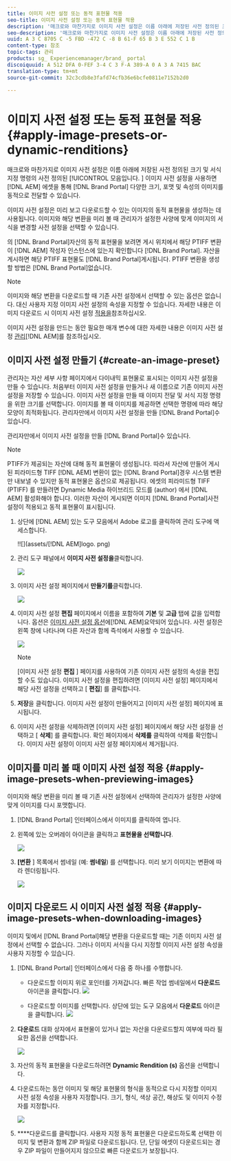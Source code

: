 ```yaml
---
title: 이미지 사전 설정 또는 동적 표현물 적용
seo-title: 이미지 사전 설정 또는 동적 표현물 적용
description: '매크로와 마찬가지로 이미지 사전 설정은 이름 아래에 저장된 사전 정의된 크기 및 서식 지정 명령의 사전 정의된 모음입니다. 이미지 사전 설정을 사용하면 AEM Assets 브랜드 포털에서 다양한 크기, 형식 및 속성의 이미지를 동적으로 전달할 수 있습니다. '
seo-description: '매크로와 마찬가지로 이미지 사전 설정은 이름 아래에 저장된 사전 정의된 크기 및 서식 지정 명령의 사전 정의된 모음입니다. 이미지 사전 설정을 사용하면 AEM Assets 브랜드 포털에서 다양한 크기, 형식 및 속성의 이미지를 동적으로 전달할 수 있습니다. '
uuid: A 3 C 8705 C -5 FBD -472 C -8 B 61-F 65 B 3 E 552 C 1 B
content-type: 참조
topic-tags: 관리
products: sg_ Experiencemanager/brand_ portal
discoiquuid: A 512 DFA 0-FEF 3-4 C 3 F-A 389-A 0 A 3 A 7415 BAC
translation-type: tm+mt
source-git-commit: 32c3cdb8e3fafd74cfb36e6bcfe0811e7152b2d0

---
```



# 이미지 사전 설정 또는 동적 표현물 적용 {#apply-image-presets-or-dynamic-renditions}

매크로와 마찬가지로 이미지 사전 설정은 이름 아래에 저장된 사전 정의된 크기 및 서식 지정 명령의 사전 정의된 [!UICONTROL 모음입니다. ] 이미지 사전 설정을 사용하면 [!DNL AEM] 에셋을 통해 [!DNL Brand Portal] 다양한 크기, 포맷 및 속성의 이미지를 동적으로 전달할 수 있습니다.

이미지 사전 설정은 미리 보고 다운로드할 수 있는 이미지의 동적 표현물을 생성하는 데 사용됩니다. 이미지와 해당 변환을 미리 볼 때 관리자가 설정한 사양에 맞게 이미지의 서식을 변경할 사전 설정을 선택할 수 있습니다.

의 [!DNL Brand Portal]자산의 동적 표현물을 보려면 게시 위치에서 해당 PTIFF 변환이 [!DNL AEM] 작성자 인스턴스에 있는지 확인합니다 [!DNL Brand Portal]. 자산을 게시하면 해당 PTIFF 표현물도 [!DNL Brand Portal]게시됩니다. PTIFF 변환을 생성할 방법은 [!DNL Brand Portal]없습니다.

>[!NOTE]
>
>이미지와 해당 변환을 다운로드할 때 기존 사전 설정에서 선택할 수 있는 옵션은 없습니다. 대신 사용자 지정 이미지 사전 설정의 속성을 지정할 수 있습니다. 자세한 내용은 이미지 다운로드 시 이미지 사전 설정 [적용을](../using/brand-portal-image-presets.md#main-pars-text-1403412644)참조하십시오.

이미지 사전 설정을 만드는 동안 필요한 매개 변수에 대한 자세한 내용은 이미지 사전 설정 [관리](https://docs.adobe.com/docs/en//6-0/administer/integration/dynamic-media/image-presets.html)[!DNL AEM]를 참조하십시오.

## 이미지 사전 설정 만들기 {#create-an-image-preset}

관리자는 자산 세부 사항 페이지에서 다이내믹 표현물로 표시되는 이미지 사전 설정을 만들 수 있습니다. 처음부터 이미지 사전 설정을 만들거나 새 이름으로 기존 이미지 사전 설정을 저장할 수 있습니다. 이미지 사전 설정을 만들 때 이미지 전달 및 서식 지정 명령을 위한 크기를 선택합니다. 이미지를 볼 때 이미지를 제공하면 선택한 명령에 따라 해당 모양이 최적화됩니다.
관리자만에서 이미지 사전 설정을 만들 [!DNL Brand Portal]수 있습니다.

관리자만에서 이미지 사전 설정을 만들 [!DNL Brand Portal]수 있습니다.

>[!NOTE]
>
>PTIFF가 제공되는 자산에 대해 동적 표현물이 생성됩니다. 따라서 자산에 만들어 게시된 피라미드형 TIFF [!DNL AEM] 변환이 없는 [!DNL Brand Portal]경우 시스템 변환만 내보낼 수 있지만 동적 표현물은 옵션으로 제공됩니다.
에셋의 피라미드형 TIFF (PTIFF) 를 만들려면 Dynamic Media 하이브리드 모드를 (author) 에서 [!DNL AEM] 활성화해야 합니다. 이러한 자산이 게시되면 이미지 [!DNL Brand Portal]사전 설정이 적용되고 동적 표현물이 표시됩니다.

1. 상단에 [!DNL AEM] 있는 도구 모음에서 Adobe 로고를 클릭하여 관리 도구에 액세스합니다.

   !![](assets/[!DNL AEM]logo. png)

2. 관리 도구 패널에서 **이미지 사전 설정을**&#x200B;클릭합니다.

   ![](assets/admin-tools-panel-4.png)

3. 이미지 사전 설정 페이지에서 **만들기를**&#x200B;클릭합니다.

   ![](assets/image_preset_homepage.png)

4. 이미지 사전 설정 **편집** 페이지에서 이름을 포함하여 **기본** 및 **고급** 탭에 값을 입력합니다. 옵션은 [이미지 사전 설정 옵션](https://docs.adobe.com/docs/en//6-0/administer/integration/dynamic-media/image-presets.html#Image%20preset%20options)에[!DNL AEM]요약되어 있습니다. 사전 설정은 왼쪽 창에 나타나며 다른 자산과 함께 즉석에서 사용할 수 있습니다.

   ![](assets/image_preset_create.png)

   >[!NOTE]
   >
   >[이미지 사전 설정 **편집** ] 페이지를 사용하여 기존 이미지 사전 설정의 속성을 편집할 수도 있습니다. 이미지 사전 설정을 편집하려면 [이미지 사전 설정] 페이지에서 해당 사전 설정을 선택하고 [ **편집**] 를 클릭합니다.

5. **저장**&#x200B;을 클릭합니다. 이미지 사전 설정이 만들어지고 [이미지 사전 설정] 페이지에 표시됩니다.
6. 이미지 사전 설정을 삭제하려면 [이미지 사전 설정] 페이지에서 해당 사전 설정을 선택하고 [ **삭제**] 를 클릭합니다. 확인 페이지에서 **삭제를** 클릭하여 삭제를 확인합니다. 이미지 사전 설정이 이미지 사전 설정 페이지에서 제거됩니다.

## 이미지를 미리 볼 때 이미지 사전 설정 적용 {#apply-image-presets-when-previewing-images}

이미지와 해당 변환을 미리 볼 때 기존 사전 설정에서 선택하여 관리자가 설정한 사양에 맞게 이미지를 다시 포맷합니다.

1. [!DNL Brand Portal] 인터페이스에서 이미지를 클릭하여 엽니다.
2. 왼쪽에 있는 오버레이 아이콘을 클릭하고 **표현물을 선택합니다**.

   ![](assets/image-preset-previewrenditions.png)

3. **[변환** ] 목록에서 썸네일 (예: **썸네일**) 를 선택합니다. 미리 보기 이미지는 변환에 따라 렌더링됩니다.

   ![](assets/image-preset-previewrenditionthumbnail.png)

## 이미지 다운로드 시 이미지 사전 설정 적용 {#apply-image-presets-when-downloading-images}

이미지 및에서 [!DNL Brand Portal]해당 변환을 다운로드할 때는 기존 이미지 사전 설정에서 선택할 수 없습니다. 그러나 이미지 서식을 다시 지정할 이미지 사전 설정 속성을 사용자 지정할 수 있습니다.

1. [!DNL Brand Portal] 인터페이스에서 다음 중 하나를 수행합니다.

   * 다운로드할 이미지 위로 포인터를 가져갑니다. 빠른 작업 썸네일에서 **다운로드** 아이콘을 클릭합니다.
   ![](assets/downloadsingleasset.png)

   * 다운로드할 이미지를 선택합니다. 상단에 있는 도구 모음에서 **다운로드** 아이콘을 클릭합니다.
   ![](assets/downloadassets.png)

2. **다운로드** 대화 상자에서 표현물이 있거나 없는 자산을 다운로드할지 여부에 따라 필요한 옵션을 선택합니다.

   ![](assets/donload-assets-dialog.png)

3. 자산의 동적 표현물을 다운로드하려면 **Dynamic Rendition (s)** 옵션을 선택합니다.
4. 다운로드하는 동안 이미지 및 해당 표현물의 형식을 동적으로 다시 지정할 이미지 사전 설정 속성을 사용자 지정합니다. 크기, 형식, 색상 공간, 해상도 및 이미지 수정자를 지정합니다.

   ![](assets/dynamicrenditions.png)

5. ****&#x200B;다운로드를 클릭합니다. 사용자 지정 동적 표현물은 다운로드하도록 선택한 이미지 및 변환과 함께 ZIP 파일로 다운로드됩니다. 단, 단일 에셋이 다운로드되는 경우 ZIP 파일이 만들어지지 않으므로 빠른 다운로드가 보장됩니다.
